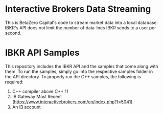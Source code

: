 # Interactive Brokers Data Streaming
This is BetaZero Capital's code to stream market data into a local database. IBKR's API does not limit the number of data lines IBKR sends to a user per second.

# IBKR API Samples
This repository includes the IBKR API and the samples that come along with them. To run the samples, simply go into the respective samples folder in the API directory. To properly run the C++ samples, the following is required:
1. C++ compiler above C++ 11
2. IB Gateway Most Recent (https://www.interactivebrokers.com/en/index.php?f=5041).
3. An IB account
